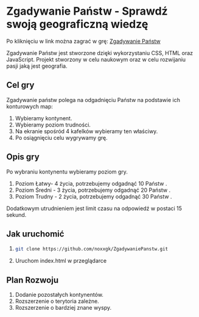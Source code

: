 # Zgadywanie Państw - Sprawdź swoją geograficzną wiedzę
Po kliknięciu w link można zagrać w grę: [Zgadywanie Państw](https://noxxgk.github.io/mapki/)

Zgadywanie Państw jest stworzone dzięki wykorzystaniu CSS, HTML oraz JavaScript. Projekt stworzony w celu naukowym oraz w celu rozwijaniu pasji jaką jest geografia.

## Cel gry
Zgadywanie państw polega na odgadnięciu Państw na podstawie ich konturowych map:

1. Wybieramy kontynent.
2. Wybieramy poziom trudności.
3. Na ekranie spośród 4 kafelków wybieramy ten właściwy.
4. Po osiągnięciu celu wygrywamy grę.

## Opis gry
Po wybraniu kontynentu wybieramy poziom gry.

1. Poziom Łatwy- 4 życia, potrzebujemy odgadnąć 10 Państw .
2. Poziom Średni - 3 życia, potrzebujemy odgadnąć 20 Państw .
3. Poziom Trudny - 2 życia, potrzebujemy odgadnąć 30 Państw .
 
Dodatkowym utrudnieniem jest limit czasu na odpowiedź w postaci 15 sekund.


## Jak uruchomić

1.  ```bash
    git clone https://github.com/noxxgk/ZgadywaniePanstw.git
    ```
2. Uruchom index.html w przeglądarce

## Plan Rozwoju
1. Dodanie pozostałych kontynentów.
2. Rozszerzenie o terytoria zależne.
3. Rozszerzenie o bardziej znane wyspy.

